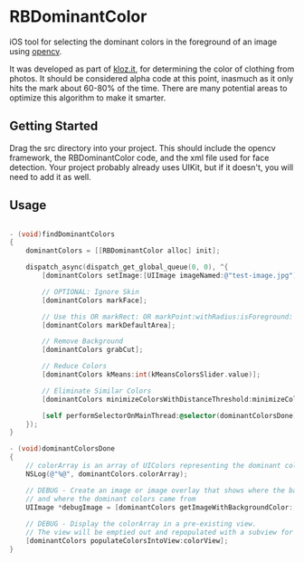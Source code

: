 # RBDominantColor

iOS tool for selecting the dominant colors in the foreground of an image using [opencv](http://opencv.org).

It was developed as part of [kloz.it](http://kloz.it), for determining the color of clothing from photos. It should be considered alpha code at this point, inasmuch as it only hits the mark about 60-80% of the time. There are many potential areas to optimize this algorithm to make it smarter.

## Getting Started

Drag the src directory into your project. This should include the opencv framework, the RBDominantColor code, and the xml file used for face detection. Your project probably already uses UIKit, but if it doesn't, you will need to add it as well.

## Usage

```objective-c

- (void)findDominantColors
{
	dominantColors = [[RBDominantColor alloc] init];

	dispatch_async(dispatch_get_global_queue(0, 0), ^{
		[dominantColors setImage:[UIImage imageNamed:@"test-image.jpg"]];

		// OPTIONAL: Ignore Skin
		[dominantColors markFace];

		// Use this OR markRect: OR markPoint:withRadius:isForeground: if you know where the foreground is already
		[dominantColors markDefaultArea];

		// Remove Background
		[dominantColors grabCut];

		// Reduce Colors
		[dominantColors kMeans:int(kMeansColorsSlider.value)];

		// Eliminate Similar Colors
		[dominantColors minimizeColorsWithDistanceThreshold:minimizeColorsSlider.value];

		[self performSelectorOnMainThread:@selector(dominantColorsDone) withObject:nil waitUntilDone:NO];
	});
}

- (void)dominantColorsDone
{
	// colorArray is an array of UIColors representing the dominant colors
	NSLog(@"%@", dominantColors.colorArray);

	// DEBUG - Create an image or image overlay that shows where the background is,
	// and where the dominant colors came from
    UIImage *debugImage = [dominantColors getImageWithBackgroundColor:[UIColor colorWithRed:1.0 green:0.0 blue:0.0 alpha:0.05] andRemovedColor:[UIColor colorWithRed:1.0 green:1.0 blue:0.0 alpha:0.05] andSwatchColorAlpha:1.0];
    
    // DEBUG - Display the colorArray in a pre-existing view.
    // The view will be emptied out and repopulated with a subview for each element in colorArray
    [dominantColors populateColorsIntoView:colorView];
}

```
